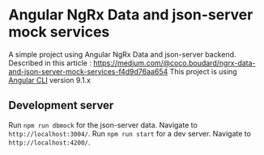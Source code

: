 # Angular NgRx Data and json-server mock services

A simple project using Angular NgRx Data and json-server backend.
Described in this article : https://medium.com/@coco.boudard/ngrx-data-and-json-server-mock-services-f4d9d76aa654
This project is using [Angular CLI](https://github.com/angular/angular-cli) version 9.1.x

## Development server

Run `npm run dbmock` for the json-server data. Navigate to `http://localhost:3004/`.
Run `npm run start` for a dev server. Navigate to `http://localhost:4200/`.

